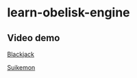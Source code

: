 # learn-obelisk-engine
## Video demo

[Blackjack](./Blackjack/Blackjack.mp4)

[Suikemon](./Suikemon/Suikemon.mp4)